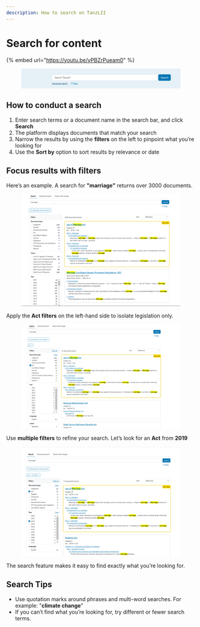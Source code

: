 ```yaml
---
description: How to search on TanzLII
---
```


# Search for content

{% embed url="https://youtu.be/yPBZrPueam0" %}



<figure><img src="../.gitbook/assets/tanzlii--Law lib 1.png" alt=""><figcaption></figcaption></figure>

## How to conduct a search

1. Enter search terms or a document name in the search bar, and click **Search**
2. The platform displays documents that match your search
3. Narrow the results by using the **filters** on the left to pinpoint what you’re looking for
4. Use the **Sort by** option to sort results by relevance or date

## Focus results with filters

 Here’s an example. A search for **"marriage"** returns over 3000 documents. 

<figure><img src="../.gitbook/assets/tanzlii--Law lib 1 (1).png" alt=""><figcaption></figcaption></figure>

Apply the **Act filters** on the left-hand side to isolate legislation only.

<figure><img src="../.gitbook/assets/tanzlii--Law lib 2 (1).png" alt=""><figcaption></figcaption></figure>

Use **multiple filters** to refine your search. Let’s look for an **Act** from **2019**

<figure><img src="../.gitbook/assets/tanzlii--Law lib 3 (1).png" alt=""><figcaption></figcaption></figure>

The search feature makes it easy to find exactly what you’re looking for.

## Search Tips

* Use quotation marks around phrases and multi-word searches. For example: "**climate change**"
* If you can’t find what you’re looking for, try different or fewer search terms.